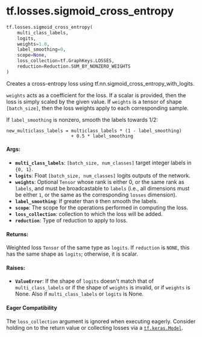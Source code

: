 <div itemscope itemtype="http://developers.google.com/ReferenceObject">
<meta itemprop="name" content="tf.losses.sigmoid_cross_entropy" />
<meta itemprop="path" content="Stable" />
</div>

# tf.losses.sigmoid_cross_entropy

``` python
tf.losses.sigmoid_cross_entropy(
    multi_class_labels,
    logits,
    weights=1.0,
    label_smoothing=0,
    scope=None,
    loss_collection=tf.GraphKeys.LOSSES,
    reduction=Reduction.SUM_BY_NONZERO_WEIGHTS
)
```

Creates a cross-entropy loss using tf.nn.sigmoid_cross_entropy_with_logits.

`weights` acts as a coefficient for the loss. If a scalar is provided,
then the loss is simply scaled by the given value. If `weights` is a
tensor of shape `[batch_size]`, then the loss weights apply to each
corresponding sample.

If `label_smoothing` is nonzero, smooth the labels towards 1/2:

    new_multiclass_labels = multiclass_labels * (1 - label_smoothing)
                            + 0.5 * label_smoothing

#### Args:

* <b>`multi_class_labels`</b>: `[batch_size, num_classes]` target integer labels in
    `{0, 1}`.
* <b>`logits`</b>: Float `[batch_size, num_classes]` logits outputs of the network.
* <b>`weights`</b>: Optional `Tensor` whose rank is either 0, or the same rank as
    `labels`, and must be broadcastable to `labels` (i.e., all dimensions must
    be either `1`, or the same as the corresponding `losses` dimension).
* <b>`label_smoothing`</b>: If greater than `0` then smooth the labels.
* <b>`scope`</b>: The scope for the operations performed in computing the loss.
* <b>`loss_collection`</b>: collection to which the loss will be added.
* <b>`reduction`</b>: Type of reduction to apply to loss.


#### Returns:

Weighted loss `Tensor` of the same type as `logits`. If `reduction` is
`NONE`, this has the same shape as `logits`; otherwise, it is scalar.


#### Raises:

* <b>`ValueError`</b>: If the shape of `logits` doesn't match that of
    `multi_class_labels` or if the shape of `weights` is invalid, or if
    `weights` is None.  Also if `multi_class_labels` or `logits` is None.



#### Eager Compatibility
The `loss_collection` argument is ignored when executing eagerly. Consider
holding on to the return value or collecting losses via a <a href="../../tf/keras/Model.md"><code>tf.keras.Model</code></a>.

